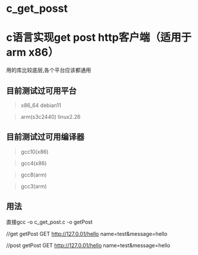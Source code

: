 # c_get_posst
# c语言实现get post http客户端（适用于arm x86）
用的库比较底层,各个平台应该都通用

## 目前测试过可用平台

> x86_64 debian11

> arm(s3c2440) linux2.26

## 目前测试过可用编译器

> gcc10(x86)

> gcc4(x86)

> gcc8(arm)

> gcc3(arm)

## 用法
直接gcc -o c_get_post.c -o getPost

//get
getPost GET http://127.0.01/hello name=test&message=hello

//post
getPost GET http://127.0.01/hello name=test&message=hello

